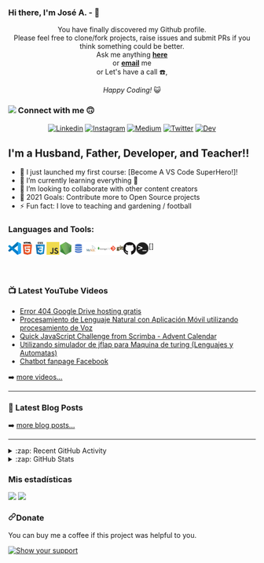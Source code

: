 ### Hi there, I'm José A. - 👋

<div align="center">
<p>You have finally discovered my Github profile. <br>
Please feel free to clone/fork projects, raise issues and submit PRs if you think something could be better. <br>
Ask me anything <a href="https://github.com/Beowulfdgo/Beowulfdgo/issues/new"><b>here</b></a><br>
or <a href="mailto:antonioflores30@hotmail.com"><b>email</b></a> me <br>
or Let's have a call <g-emoji class="g-emoji" alias="phone" fallback-src="https://github.githubassets.com/images/icons/emoji/unicode/260e.png">☎️</g-emoji>,
<p><i>Happy Coding!</i> <g-emoji class="g-emoji" alias="smiley_cat" fallback-src="https://github.githubassets.com/images/icons/emoji/unicode/1f63a.png">😺</g-emoji></p>
</div>



### <img src="https://media.giphy.com/media/LnQjpWaON8nhr21vNW/giphy.gif" height="32"></img> Connect with me 🙃
<div align="center">
<a href="https://www.linkedin.com/in/jos%C3%A9-antonio-flores-154b8938/" target="blank"><img align="center" src="https://img.shields.io/badge/linkedin-%230077B5.svg?&style=for-the-badge&logo=linkedin&logoColor=white" alt="Linkedin" /></a>
<a href="https://www.instagram.com/beowulfdgo/" target="_blank"><img align="center" src="https://img.shields.io/badge/Instagram-%23E4405F.svg?&style=for-the-badge&logo=instagram&logoColor=white" alt="Instagram"></a>
<a href="https://medium.com/@antonioflores30" target="blank"><img align="center" src="https://img.shields.io/badge/medium-%2312100E.svg?&style=for-the-badge&logo=medium&logoColor=white" alt="Medium" /></a>
<a href="https://twitter.com/Beowulfdgo" target="blank"><img align="center" src="https://img.shields.io/badge/twitter-%230077B5.svg?&style=for-the-badge&logo=twitter&logoColor=white" alt="Twitter" /></a>
<a href="https://dev.to/beowulfdgo" target="blank"><img align="center" src="https://img.shields.io/badge/dev.to-0A0A0A?style=for-the-badge&logo=dev.to&logoColor=white" alt="Dev" /></a>
</div>


## I'm a Husband, Father, Developer, and Teacher!!

- 🔭 I just launched my first course: [Become A VS Code SuperHero!]!
- 🌱 I’m currently learning everything 🤣
- 👯 I’m looking to collaborate with other content creators
- 🥅 2021 Goals: Contribute more to Open Source projects
- ⚡ Fun fact: I love to teaching and gardening / football


### Languages and Tools:      

[<img align="left" alt="Visual Studio Code" width="26px" src="https://raw.githubusercontent.com/github/explore/80688e429a7d4ef2fca1e82350fe8e3517d3494d/topics/visual-studio-code/visual-studio-code.png" />][webdevplaylist]
[<img align="left" alt="HTML5" width="26px" src="https://raw.githubusercontent.com/github/explore/80688e429a7d4ef2fca1e82350fe8e3517d3494d/topics/html/html.png" />][webdevplaylist]
[<img align="left" alt="CSS3" width="26px" src="https://raw.githubusercontent.com/github/explore/80688e429a7d4ef2fca1e82350fe8e3517d3494d/topics/css/css.png" />][cssplaylist]
[<img align="left" alt="JavaScript" width="26px" src="https://raw.githubusercontent.com/github/explore/80688e429a7d4ef2fca1e82350fe8e3517d3494d/topics/javascript/javascript.png" />]
[<img align="left" alt="React" width="26px" src="https://raw.githubusercontent.com/github/explore/80688e429a7d4ef2fca1e82350fe8e3517d3494d/topics/nodejs/nodejs.png" />][webdevplaylist]
[<img align="left" alt="Deno" width="26px" src="https://raw.githubusercontent.com/github/explore/80688e429a7d4ef2fca1e82350fe8e3517d3494d/topics/sql/sql.png" />][webdevplaylist]
[<img align="left" alt="MySQL" width="26px" src="https://raw.githubusercontent.com/github/explore/80688e429a7d4ef2fca1e82350fe8e3517d3494d/topics/mysql/mysql.png" />][webdevplaylist]
[<img align="left" alt="MongoDB" width="26px" src="https://raw.githubusercontent.com/github/explore/80688e429a7d4ef2fca1e82350fe8e3517d3494d/topics/mongodb/mongodb.png" />][webdevplaylist]
[<img align="left" alt="Git" width="26px" src="https://raw.githubusercontent.com/github/explore/80688e429a7d4ef2fca1e82350fe8e3517d3494d/topics/git/git.png" />][webdevplaylist]
[<img align="left" alt="GitHub" width="26px" src="https://raw.githubusercontent.com/github/explore/78df643247d429f6cc873026c0622819ad797942/topics/github/github.png" />][webdevplaylist]
[<img align="left" alt="Terminal" width="26px" src="https://raw.githubusercontent.com/github/explore/80688e429a7d4ef2fca1e82350fe8e3517d3494d/topics/terminal/terminal.png" />][webdevplaylist]

<br />
<br />



### 📺 Latest YouTube Videos

<!-- YOUTUBE:START -->
- [Error 404 Google Drive hosting gratis](https://youtu.be/bV1CTJjwP_g)
- [Procesamiento de Lenguaje Natural con Aplicación Móvil utilizando procesamiento de Voz](https://youtu.be/pBMDxCCxXmY)
- [Quick JavaScript Challenge from Scrimba - Advent Calendar](https://www.youtube.com/watch?v=V-J2OnZRC0I)
- [Utilizando simulador de jflap para Maquina de turing (Lenguajes y Automatas)](https://youtu.be/Qyx1CH5Gfbs)
- [Chatbot fanpage Facebook](https://youtu.be/9155HjVRQJ8M)
<!-- YOUTUBE:END -->

➡️ [more videos...](https://www.youtube.com/channel/UClwWL-ep6631CMKiOs-Uebw)

---

### 📕 Latest Blog Posts

<!-- BLOG-POST-LIST:START -->
<!-- BLOG-POST-LIST:END -->

➡️ [more blog posts...](https://codestackr.com)

---

<details>
  <summary>:zap: Recent GitHub Activity</summary>
  
<!--START_SECTION:activity-->
1. ❌ Closed PR [#14](https://github.com/codeSTACKr/codeSTACKr/pull/14) in [codeSTACKr/codeSTACKr](https://github.com/codeSTACKr/codeSTACKr)
2. 🗣 Commented on [#14](https://github.com/codeSTACKr/codeSTACKr/issues/14) in [codeSTACKr/codeSTACKr](https://github.com/codeSTACKr/codeSTACKr)
3. ❌ Closed PR [#7](https://github.com/codeSTACKr/codeSTACKr/pull/7) in [codeSTACKr/codeSTACKr](https://github.com/codeSTACKr/codeSTACKr)
4. 🎉 Merged PR [#6](https://github.com/codeSTACKr/codeSTACKr/pull/6) in [codeSTACKr/codeSTACKr](https://github.com/codeSTACKr/codeSTACKr)
5. 💪 Opened PR [#259](https://github.com/florinpop17/app-ideas/pull/259) in [florinpop17/app-ideas](https://github.com/florinpop17/app-ideas)
<!--END_SECTION:activity-->

</details>

<details>
  <summary>:zap: GitHub Stats</summary>

  <img align="left" alt="codeSTACKr's GitHub Stats" src="https://github-readme-stats.codestackr.vercel.app/api?username=codeSTACKr&show_icons=true&hide_border=true" />

</details>


[twitter]: https://twitter.com/Beowulfdgo
[youtube]: https://www.youtube.com/channel/UClwWL-ep6631CMKiOs-Uebw
[instagram]: https://www.instagram.com/antonioflores30/
[linkedin]: https://www.linkedin.com/in/jos%C3%A9-antonio-flores-154b8938/
[webdevplaylist]: https://www.youtube.com/playlist?list=PL10ti43jfbrzm9NZ0Qo2NttSbYLsRE4io
[Nobi-U]: https://www.youtube.com/playlist?list=PL10ti43jfbrxRN4EU4jB5qZiiqdTdRQxs
[cssplaylist]: https://www.youtube.com/playlist?list=PLkwxH9e_vrALSdvZuEh6gqQdmDoDIoqz4
[reactplaylist]: https://www.youtube.com/playlist?list=PLkwxH9e_vrAK4TdffpxKY3QGyHCpxFcQ0

 ### Mis estadísticas

<p>
  <img height="180em" src="https://github-readme-stats.vercel.app/api?username=beowulfdgo&show_icons=true&hide_border=true&&count_private=true&include_all_commits=true" />
  <img height="180em" src="https://github-readme-stats.vercel.app/api/top-langs/?username=beowulfdgo&exclude_repo=KNN-Image-Classification&show_icons=true&hide_border=true&layout=compact&langs_count=4"/>
</p>
 <h3 dir="auto"><a id="user-content-donate" class="anchor" aria-hidden="true" href="#donate"><svg class="octicon octicon-link" viewBox="0 0 16 16" version="1.1" width="16" height="16" aria-hidden="true"><path fill-rule="evenodd" d="M7.775 3.275a.75.75 0 001.06 1.06l1.25-1.25a2 2 0 112.83 2.83l-2.5 2.5a2 2 0 01-2.83 0 .75.75 0 00-1.06 1.06 3.5 3.5 0 004.95 0l2.5-2.5a3.5 3.5 0 00-4.95-4.95l-1.25 1.25zm-4.69 9.64a2 2 0 010-2.83l2.5-2.5a2 2 0 012.83 0 .75.75 0 001.06-1.06 3.5 3.5 0 00-4.95 0l-2.5 2.5a3.5 3.5 0 004.95 4.95l1.25-1.25a.75.75 0 00-1.06-1.06l-1.25 1.25a2 2 0 01-2.83 0z"></path></svg></a>Donate</h3>
 <p dir="auto">You can buy me a coffee if this project was helpful to you.<br></p>
 <p dir="auto"><a href="https://www.buymeacoffee.com/Beowulfdgo" rel="nofollow"><img src="https://camo.githubusercontent.com/f0ef3c066da238a04d20a8b01915bf2441dfae950652dfa5b2bf00340f6ecf6d/68747470733a2f2f7777772e6275796d6561636f666665652e636f6d2f6173736574732f696d672f67756964656c696e65732f646f776e6c6f61642d6173736574732d736d2d312e737667" alt="Show your support" width="180" data-canonical-src="https://www.buymeacoffee.com/assets/img/guidelines/download-assets-sm-1.svg" style="max-width: 100%;"></a></p>
 

